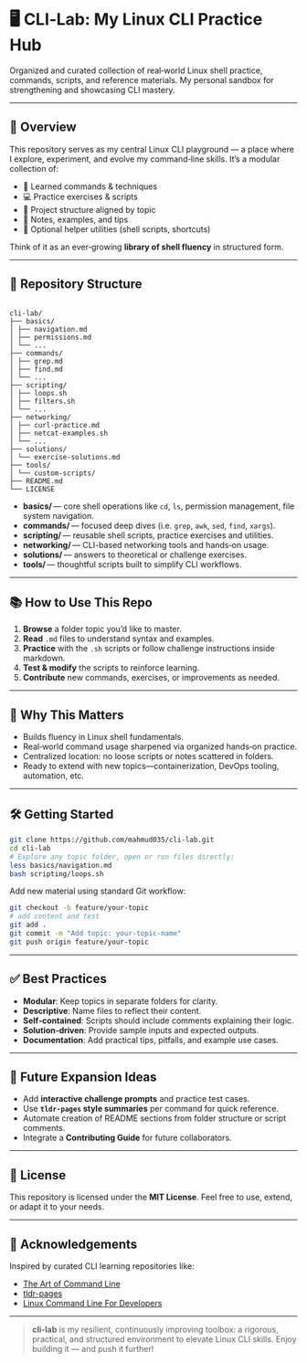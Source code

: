 # 🖥️ CLI‑Lab: My Linux CLI Practice Hub

Organized and curated collection of real‑world Linux shell practice, commands, scripts, and reference materials. My personal sandbox for strengthening and showcasing CLI mastery.

---

## 🚀 Overview

This repository serves as my central Linux CLI playground — a place where I explore, experiment, and evolve my command‑line skills. It’s a modular collection of:

- 🧠 Learned commands & techniques
- 💻 Practice exercises & scripts
- 📁 Project structure aligned by topic
- 📌 Notes, examples, and tips
- 🧩 Optional helper utilities (shell scripts, shortcuts)

Think of it as an ever‑growing **library of shell fluency** in structured form.

---

## 📂 Repository Structure

```

cli-lab/
├── basics/
│ ├── navigation.md
│ ├── permissions.md
│ └── ...
├── commands/
│ ├── grep.md
│ ├── find.md
│ └── ...
├── scripting/
│ ├── loops.sh
│ ├── filters.sh
│ └── ...
├── networking/
│ ├── curl-practice.md
│ ├── netcat-examples.sh
│ └── ...
├── solutions/
│ └── exercise‑solutions.md
├── tools/
│ └── custom‑scripts/
├── README.md
└── LICENSE

```

- **basics/** — core shell operations like `cd`, `ls`, permission management, file system navigation.
- **commands/** — focused deep dives (i.e. `grep`, `awk`, `sed`, `find`, `xargs`).
- **scripting/** — reusable shell scripts, practice exercises and utilities.
- **networking/** — CLI-based networking tools and hands‑on usage.
- **solutions/** — answers to theoretical or challenge exercises.
- **tools/** — thoughtful scripts built to simplify CLI workflows.

---

## 📚 How to Use This Repo

1. **Browse** a folder topic you’d like to master.
2. **Read** `.md` files to understand syntax and examples.
3. **Practice** with the `.sh` scripts or follow challenge instructions inside markdown.
4. **Test & modify** the scripts to reinforce learning.
5. **Contribute** new commands, exercises, or improvements as needed.

---

## 🎯 Why This Matters

- Builds fluency in Linux shell fundamentals.
- Real‑world command usage sharpened via organized hands‑on practice.
- Centralized location: no loose scripts or notes scattered in folders.
- Ready to extend with new topics—containerization, DevOps tooling, automation, etc.

---

## 🛠️ Getting Started

```bash
git clone https://github.com/mahmud035/cli-lab.git
cd cli-lab
# Explore any topic folder, open or run files directly:
less basics/navigation.md
bash scripting/loops.sh
```

Add new material using standard Git workflow:

```bash
git checkout -b feature/your-topic
# add content and test
git add .
git commit -m "Add topic: your-topic-name"
git push origin feature/your-topic
```

---

## ✅ Best Practices

- **Modular**: Keep topics in separate folders for clarity.
- **Descriptive**: Name files to reflect their content.
- **Self‑contained**: Scripts should include comments explaining their logic.
- **Solution‑driven**: Provide sample inputs and expected outputs.
- **Documentation**: Add practical tips, pitfalls, and example use cases.

---

## 🌱 Future Expansion Ideas

- Add **interactive challenge prompts** and practice test cases.
- Use **`tldr-pages` style summaries** per command for quick reference.
- Automate creation of README sections from folder structure or script comments.
- Integrate a **Contributing Guide** for future collaborators.

---

## 📄 License

This repository is licensed under the **MIT License**. Feel free to use, extend, or adapt it to your needs.

---

## 🙏 Acknowledgements

Inspired by curated CLI learning repositories like:

- [The Art of Command Line](https://github.com/jlevy/the-art-of-command-line)
- [tldr-pages](https://tldr.sh/)
- [Linux Command Line For Developers](https://github.com/manikbajaj/linux-cli)

---

> **cli‑lab** is my resilient, continuously improving toolbox: a rigorous, practical, and structured environment to elevate Linux CLI skills. Enjoy building it — and push it further!
